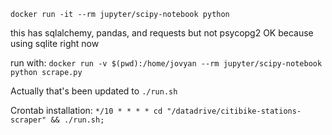 `docker run -it --rm jupyter/scipy-notebook python`

this has sqlalchemy, pandas, and requests
but not psycopg2
OK because using sqlite right now


run with:
`docker run -v $(pwd):/home/jovyan --rm jupyter/scipy-notebook python scrape.py`

Actually that's been updated to `./run.sh`

Crontab installation:
`*/10 * * * * cd "/datadrive/citibike-stations-scraper" && ./run.sh;`